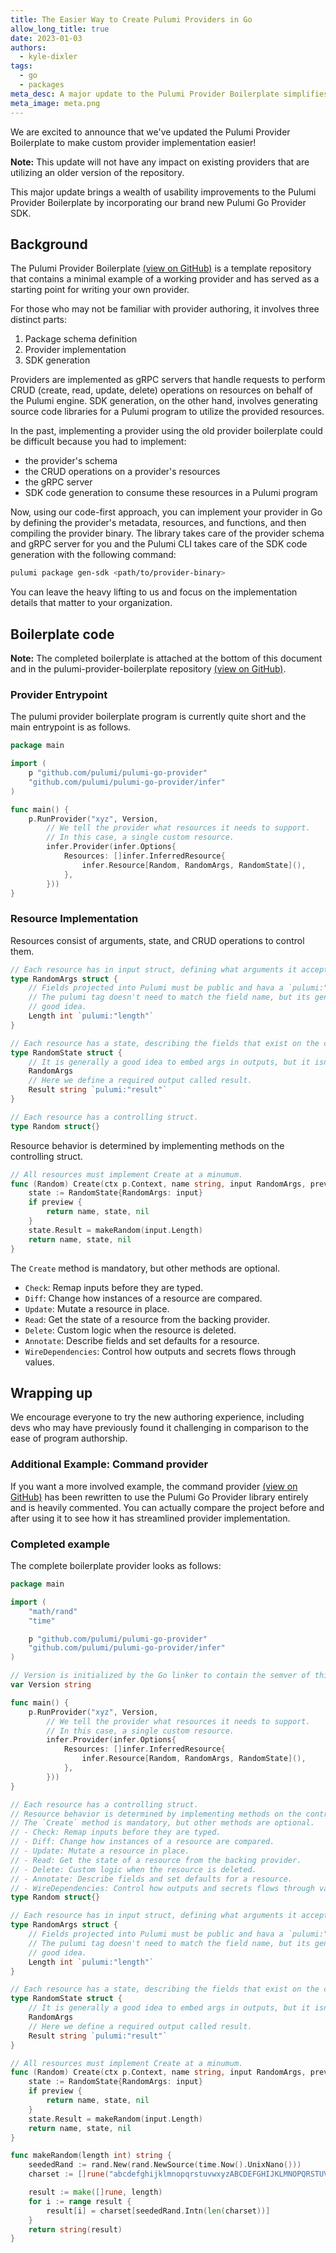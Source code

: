 ```yaml
---
title: The Easier Way to Create Pulumi Providers in Go
allow_long_title: true
date: 2023-01-03
authors: 
  - kyle-dixler
tags:
  - go
  - packages
meta_desc: A major update to the Pulumi Provider Boilerplate simplifies the provider development process.
meta_image: meta.png
---
```


We are excited to announce that we've updated the Pulumi Provider Boilerplate to make custom provider implementation easier!

**Note:** This update will not have any impact on existing providers that are utilizing an older version of the repository.

This major update brings a wealth of usability improvements to the Pulumi Provider Boilerplate by incorporating our brand
new Pulumi Go Provider SDK.

<!--more-->

## Background

The Pulumi Provider Boilerplate [(view on GitHub)](https://github.com/pulumi/pulumi-provider-boilerplate) is a template repository
that contains a minimal example of a working provider and has served as a starting point for writing your own provider.

For those who may not be familiar with provider authoring, it involves three distinct parts:

1. Package schema definition
2. Provider implementation
3. SDK generation

Providers are implemented as gRPC servers that handle requests to perform CRUD (create, read, update, delete) operations on resources on behalf of the Pulumi engine.
SDK generation, on the other hand, involves generating source code libraries for a Pulumi program to utilize the provided resources.

In the past, implementing a provider using the old provider boilerplate could be difficult because you had to implement:

- the provider's schema
- the CRUD operations on a provider's resources
- the gRPC server
- SDK code generation to consume these resources in a Pulumi program

Now, using our code-first approach, you can implement your provider in Go by defining the provider's metadata, resources, and functions, and then compiling the provider binary.
The library takes care of the provider schema and gRPC server for you and the Pulumi CLI takes care of the SDK code generation with the following command:

```bash
pulumi package gen-sdk <path/to/provider-binary>
```

You can leave the heavy lifting to us and focus on the implementation details that matter to your organization.

## Boilerplate code

**Note:** The completed boilerplate is attached at the bottom of this document and in the pulumi-provider-boilerplate repository [(view on GitHub)](https://github.com/pulumi/pulumi-provider-boilerplate).

### Provider Entrypoint

The pulumi provider boilerplate program is currently quite short and the main entrypoint is as follows.

```go
package main

import (
    p "github.com/pulumi/pulumi-go-provider"
    "github.com/pulumi/pulumi-go-provider/infer"
)

func main() {
    p.RunProvider("xyz", Version,
        // We tell the provider what resources it needs to support.
        // In this case, a single custom resource.
        infer.Provider(infer.Options{
            Resources: []infer.InferredResource{
                infer.Resource[Random, RandomArgs, RandomState](),
            },
        }))
}
```

### Resource Implementation

Resources consist of arguments, state, and CRUD operations to control them.

```go
// Each resource has in input struct, defining what arguments it accepts.
type RandomArgs struct {
    // Fields projected into Pulumi must be public and hava a `pulumi:"..."` tag.
    // The pulumi tag doesn't need to match the field name, but its generally a
    // good idea.
    Length int `pulumi:"length"`
}

// Each resource has a state, describing the fields that exist on the created resource.
type RandomState struct {
    // It is generally a good idea to embed args in outputs, but it isn't strictly necessary.
    RandomArgs
    // Here we define a required output called result.
    Result string `pulumi:"result"`
}

// Each resource has a controlling struct.
type Random struct{}
```

Resource behavior is determined by implementing methods on the controlling struct.

```go
// All resources must implement Create at a minumum.
func (Random) Create(ctx p.Context, name string, input RandomArgs, preview bool) (string, RandomState, error) {
    state := RandomState{RandomArgs: input}
    if preview {
        return name, state, nil
    }
    state.Result = makeRandom(input.Length)
    return name, state, nil
}
```

The `Create` method is mandatory, but other methods are optional.

- `Check`: Remap inputs before they are typed.
- `Diff`: Change how instances of a resource are compared.
- `Update`: Mutate a resource in place.
- `Read`: Get the state of a resource from the backing provider.
- `Delete`: Custom logic when the resource is deleted.
- `Annotate`: Describe fields and set defaults for a resource.
- `WireDependencies`: Control how outputs and secrets flows through values.

## Wrapping up

We encourage everyone to try the new authoring experience, including devs who may have previously found it challenging in comparison to the ease of program authorship.

### Additional Example: Command provider

If you want a more involved example, the command provider [(view on GitHub)](https://github.com/pulumi/pulumi-command/) has been
rewritten to use the Pulumi Go Provider library entirely and is heavily commented. You can actually compare the project before and after using it to see how it has streamlined
provider implementation.

### Completed example

The complete boilerplate provider looks as follows:

```go
package main

import (
    "math/rand"
    "time"

    p "github.com/pulumi/pulumi-go-provider"
    "github.com/pulumi/pulumi-go-provider/infer"
)

// Version is initialized by the Go linker to contain the semver of this build.
var Version string

func main() {
    p.RunProvider("xyz", Version,
        // We tell the provider what resources it needs to support.
        // In this case, a single custom resource.
        infer.Provider(infer.Options{
            Resources: []infer.InferredResource{
                infer.Resource[Random, RandomArgs, RandomState](),
            },
        }))
}

// Each resource has a controlling struct.
// Resource behavior is determined by implementing methods on the controlling struct.
// The `Create` method is mandatory, but other methods are optional.
// - Check: Remap inputs before they are typed.
// - Diff: Change how instances of a resource are compared.
// - Update: Mutate a resource in place.
// - Read: Get the state of a resource from the backing provider.
// - Delete: Custom logic when the resource is deleted.
// - Annotate: Describe fields and set defaults for a resource.
// - WireDependencies: Control how outputs and secrets flows through values.
type Random struct{}

// Each resource has in input struct, defining what arguments it accepts.
type RandomArgs struct {
    // Fields projected into Pulumi must be public and hava a `pulumi:"..."` tag.
    // The pulumi tag doesn't need to match the field name, but its generally a
    // good idea.
    Length int `pulumi:"length"`
}

// Each resource has a state, describing the fields that exist on the created resource.
type RandomState struct {
    // It is generally a good idea to embed args in outputs, but it isn't strictly necessary.
    RandomArgs
    // Here we define a required output called result.
    Result string `pulumi:"result"`
}

// All resources must implement Create at a minumum.
func (Random) Create(ctx p.Context, name string, input RandomArgs, preview bool) (string, RandomState, error) {
    state := RandomState{RandomArgs: input}
    if preview {
        return name, state, nil
    }
    state.Result = makeRandom(input.Length)
    return name, state, nil
}

func makeRandom(length int) string {
    seededRand := rand.New(rand.NewSource(time.Now().UnixNano()))
    charset := []rune("abcdefghijklmnopqrstuvwxyzABCDEFGHIJKLMNOPQRSTUVWXYZ0123456789")

    result := make([]rune, length)
    for i := range result {
        result[i] = charset[seededRand.Intn(len(charset))]
    }
    return string(result)
}
```
